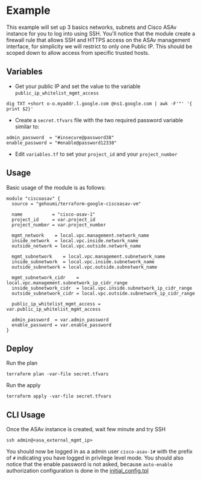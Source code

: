 # Example

This example will set up 3 basics networks, subnets and Cisco ASAv instance for you to log into using SSH. You'll notice that the module create a firewall rule that allows SSH and HTTPS access on the ASAv management interface, for simplicity we will restrict to only one Public IP. This should be scoped down to allow access from specific trusted hosts.

## Variables

- Get your public IP and set the value to the variable `public_ip_whitelist_mgmt_access`

```
dig TXT +short o-o.myaddr.l.google.com @ns1.google.com | awk -F'"' '{ print $2}'
```

- Create a `secret.tfvars` file with the two required password variable similar to:

```
admin_password  = "#insecure@password38"
enable_password = "#enable@password12338"
```
- Edit `variables.tf` to set your `project_id` and your `project_number`

## Usage

Basic usage of the module is as follows:

```hcl
module "ciscoasav" {
  source = "gehoumi/terraform-google-ciscoasav-vm"

  name           = "cisco-asav-1"
  project_id     = var.project_id
  project_number = var.project_number

  mgmt_network    = local.vpc.management.network_name
  inside_network  = local.vpc.inside.network_name
  outside_network = local.vpc.outside.network_name

  mgmt_subnetwork    = local.vpc.management.subnetwork_name
  inside_subnetwork  = local.vpc.inside.subnetwork_name
  outside_subnetwork = local.vpc.outside.subnetwork_name

  mgmt_subnetwork_cidr    = local.vpc.management.subnetwork_ip_cidr_range
  inside_subnetwork_cidr  = local.vpc.inside.subnetwork_ip_cidr_range
  outside_subnetwork_cidr = local.vpc.outside.subnetwork_ip_cidr_range

  public_ip_whitelist_mgmt_access = var.public_ip_whitelist_mgmt_access

  admin_password  = var.admin_password
  enable_password = var.enable_password
}
```

## Deploy


Run the plan

```
terraform plan -var-file secret.tfvars
```

Run the apply

```
terraform apply -var-file secret.tfvars
```

## CLI Usage

Once the ASAv instance is created, wait few minute and try SSH

```
ssh admin@<asa_external_mgmt_ip>
```

You should now be logged in as a admin user `cisco-asav-1#` with the prefix of `#` indicating you have logged in privilege level mode. You should also notice that the enable password is not asked, because `auto-enable` authorization configuration is done in the [initial_config.tpl](../template)

